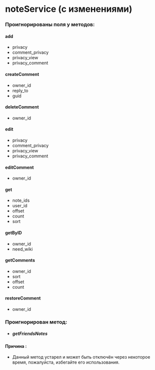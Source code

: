 # noteService (с изменениями)
### Проигнорированы поля у методов:

#### add
- privacy
- comment_privacy
- privacy_view
- privacy_comment
#### createComment
- owner_id
- reply_to
- guid
#### deleteComment
- owner_id
#### edit
- privacy
- comment_privacy
- privacy_view
- privacy_comment
#### editComment
- owner_id
#### get
- note_ids
- user_id
- offset
- count
- sort
#### getByID
- owner_id
- need_wiki
#### getComments
- owner_id
- sort
- offset
- count
#### restoreComment
- owner_id
### Проигнорирован метод:
- ##### getFriendsNotes
#### Причина :
- Данный метод устарел и может быть отключён через некоторое время, пожалуйста, избегайте его использования.

